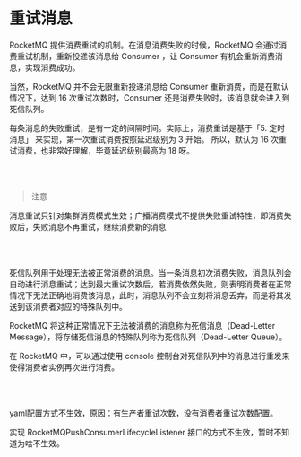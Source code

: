 # 重试消息


RocketMQ 提供消费重试的机制。在消息消费失败的时候，RocketMQ 会通过消费重试机制，重新投递该消息给 Consumer ，让 Consumer 有机会重新消费消息，实现消费成功。

当然，RocketMQ 并不会无限重新投递消息给 Consumer 重新消费，而是在默认情况下，达到 16 次重试次数时，Consumer 还是消费失败时，该消息就会进入到死信队列。



每条消息的失败重试，是有一定的间隔时间。实际上，消费重试是基于「5. 定时消息」 来实现，第一次重试消费按照延迟级别为 3 开始。 所以，默认为 16 次重试消费，也非常好理解，毕竟延迟级别最高为 18 呀。


<br>
<br>


> 注意

消息重试只针对集群消费模式生效；广播消费模式不提供失败重试特性，即消费失败后，失败消息不再重试，继续消费新的消息

<br>
<br>


死信队列用于处理无法被正常消费的消息。当一条消息初次消费失败，消息队列会自动进行消息重试；达到最大重试次数后，若消费依然失败，则表明消费者在正常情况下无法正确地消费该消息，此时，消息队列不会立刻将消息丢弃，而是将其发送到该消费者对应的特殊队列中。

RocketMQ 将这种正常情况下无法被消费的消息称为死信消息（Dead-Letter Message），将存储死信消息的特殊队列称为死信队列（Dead-Letter Queue）。

在 RocketMQ 中，可以通过使用 console 控制台对死信队列中的消息进行重发来使得消费者实例再次进行消费。


<br>
<br>


yaml配置方式不生效，原因：有生产者重试次数，没有消费者重试次数配置。

实现 RocketMQPushConsumerLifecycleListener 接口的方式不生效，暂时不知道为啥不生效。